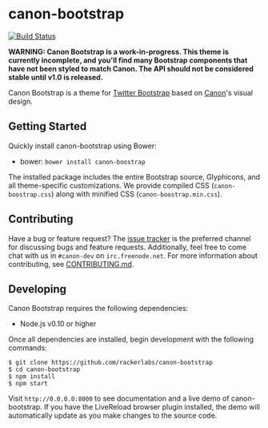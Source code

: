 # canon-bootstrap

[![Build Status](http://img.shields.io/travis/rackerlabs/canon-bootstrap/master.svg)](https://travis-ci.org/rackerlabs/canon-bootstrap)

**WARNING: Canon Bootstrap is a work-in-progress. This theme is currently
incomplete, and you'll find many Bootstrap components that have not been styled
to match Canon. The API should not be considered stable until v1.0 is released.**

Canon Bootstrap is a theme for [Twitter Bootstrap](http://getbootstrap.com)
based on [Canon](http://rackerlabs.github.io/canon/)'s visual design.

## Getting Started

Quickly install canon-bootstrap using Bower:

- bower: `bower install canon-boostrap`

The installed package includes the entire Bootstrap source, Glyphicons, and all
theme-specific customizations. We provide compiled CSS (`canon-boostrap.css`)
along with minified CSS (`canon-boostrap.min.css`).

## Contributing

Have a bug or feature request? The [issue tracker](https://github.com/rackerlabs/canon-bootstrap/issues)
is the preferred channel for discussing bugs and feature requests. Additionally,
feel free to come chat with us in `#canon-dev` on `irc.freenode.net`. For more
information about contributing, see [CONTRIBUTING.md](CONTRIBUTING.md).

## Developing

Canon Bootstrap requires the following dependencies:

- Node.js v0.10 or higher

Once all dependencies are installed, begin development with the following
commands:

```
$ git clone https://github.com/rackerlabs/canon-bootstrap
$ cd canon-bootstrap
$ npm install
$ npm start
```

Visit `http://0.0.0.0:8000` to see documentation and a live demo of
canon-bootstrap. If you have the LiveReload browser plugin installed, the demo
will automatically update as you make changes to the source code.
